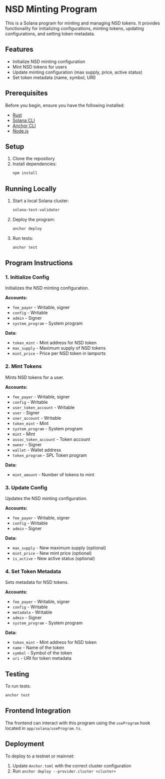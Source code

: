 # NSD Minting Program

This is a Solana program for minting and managing NSD tokens. It provides functionality for initializing configurations, minting tokens, updating configurations, and setting token metadata.

## Features

- Initialize NSD minting configuration
- Mint NSD tokens for users
- Update minting configuration (max supply, price, active status)
- Set token metadata (name, symbol, URI)

## Prerequisites

Before you begin, ensure you have the following installed:

- [Rust](https://www.rust-lang.org/tools/install)
- [Solana CLI](https://docs.solana.com/cli/install-solana-cli-tools)
- [Anchor CLI](https://book.anchor-lang.com/getting_started/installation.html)
- [Node.js](https://nodejs.org/en/download/)

## Setup

1. Clone the repository
2. Install dependencies:
   ```bash
   npm install
   ```

## Running Locally

1. Start a local Solana cluster:
   ```bash
   solana-test-validator
   ```

2. Deploy the program:
   ```bash
   anchor deploy
   ```

3. Run tests:
   ```bash
   anchor test
   ```

## Program Instructions

### 1. Initialize Config
Initializes the NSD minting configuration.

**Accounts:**
- `fee_payer` - Writable, signer
- `config` - Writable
- `admin` - Signer
- `system_program` - System program

**Data:**
- `token_mint` - Mint address for NSD token
- `max_supply` - Maximum supply of NSD tokens
- `mint_price` - Price per NSD token in lamports

### 2. Mint Tokens
Mints NSD tokens for a user.

**Accounts:**
- `fee_payer` - Writable, signer
- `config` - Writable
- `user_token_account` - Writable
- `user` - Signer
- `user_account` - Writable
- `token_mint` - Mint
- `system_program` - System program
- `mint` - Mint
- `assoc_token_account` - Token account
- `owner` - Signer
- `wallet` - Wallet address
- `token_program` - SPL Token program

**Data:**
- `mint_amount` - Number of tokens to mint

### 3. Update Config
Updates the NSD minting configuration.

**Accounts:**
- `fee_payer` - Writable, signer
- `config` - Writable
- `admin` - Signer

**Data:**
- `max_supply` - New maximum supply (optional)
- `mint_price` - New mint price (optional)
- `is_active` - New active status (optional)

### 4. Set Token Metadata
Sets metadata for NSD tokens.

**Accounts:**
- `fee_payer` - Writable, signer 
- `config` - Writable
- `metadata` - Writable
- `admin` - Signer
- `system_program` - System program

**Data:**
- `token_mint` - Mint address for NSD token
- `name` - Name of the token
- `symbol` - Symbol of the token
- `uri` - URI for token metadata

## Testing

To run tests:
```bash
anchor test
```

## Frontend Integration

The frontend can interact with this program using the `useProgram` hook located in `app/solana/useProgram.ts`.

## Deployment

To deploy to a testnet or mainnet:
1. Update `Anchor.toml` with the correct cluster configuration
2. Run `anchor deploy --provider.cluster <cluster>`